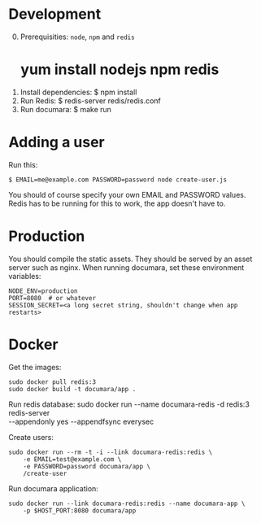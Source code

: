 # Development #

0. Prerequisities: `node`, `npm` and `redis`
    # yum install nodejs npm redis
1. Install dependencies:
    $ npm install
2. Run Redis:
    $ redis-server redis/redis.conf
3. Run documara:
    $ make run


# Adding a user #

Run this:

    $ EMAIL=me@example.com PASSWORD=password node create-user.js

You should of course specify your own EMAIL and PASSWORD values. Redis has to
be running for this to work, the app doesn't have to.


# Production #

You should compile the static assets. They should be served by an asset server
such as nginx.  When running documara, set these environment variables:

    NODE_ENV=production
    PORT=8080  # or whatever
    SESSION_SECRET=<a long secret string, shouldn't change when app restarts>


# Docker #

Get the images:

    sudo docker pull redis:3
    sudo docker build -t documara/app .

Run redis database:
    sudo docker run --name documara-redis -d redis:3 redis-server \
        --appendonly yes --appendfsync everysec

Create users:

    sudo docker run --rm -t -i --link documara-redis:redis \
        -e EMAIL=test@example.com \
        -e PASSWORD=password documara/app \
        /create-user

Run documara application:

    sudo docker run --link documara-redis:redis --name documara-app \
        -p $HOST_PORT:8080 documara/app
